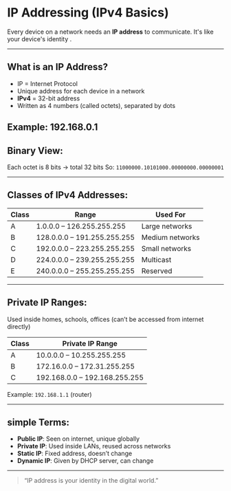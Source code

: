 #  IP Addressing (IPv4 Basics)

Every device on a network needs an **IP address** to communicate. It's like your device's identity .

---

## What is an IP Address?

- IP = Internet Protocol
- Unique address for each device in a network
- **IPv4** = 32-bit address
- Written as 4 numbers (called octets), separated by dots

Example:
**192.168.0.1**
-----------------------------------------------------------------------------------------------------

##  Binary View:

Each octet is 8 bits → total 32 bits
So: `11000000.10101000.00000000.00000001`

-----------------------------------------------------------------------------------------------------

##  Classes of IPv4 Addresses:

| Class | Range           | Used For          |
|-------|------------------|-------------------|
| A     | 1.0.0.0 – 126.255.255.255 | Large networks |
| B     | 128.0.0.0 – 191.255.255.255 | Medium networks |
| C     | 192.0.0.0 – 223.255.255.255 | Small networks |
| D     | 224.0.0.0 – 239.255.255.255 | Multicast |
| E     | 240.0.0.0 – 255.255.255.255 | Reserved |

---

##  Private IP Ranges:

Used inside homes, schools, offices (can’t be accessed from internet directly)

| Class | Private IP Range |
|-------|------------------|
| A     | 10.0.0.0 – 10.255.255.255 |
| B     | 172.16.0.0 – 172.31.255.255 |
| C     | 192.168.0.0 – 192.168.255.255 |

Example: `192.168.1.1` (router)

---

##  simple Terms:

- **Public IP**: Seen on internet, unique globally
- **Private IP**: Used inside LANs, reused across networks
- **Static IP**: Fixed address, doesn’t change
- **Dynamic IP**: Given by DHCP server, can change

---

>  “IP address is your identity in the digital world.”
